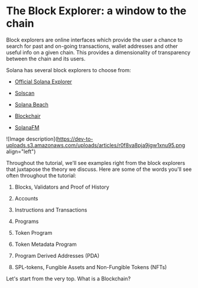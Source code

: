 # The Block Explorer: a window to the chain

Block explorers are online interfaces which provide the user a chance to search for past and on-going transactions, wallet addresses and other useful info on a given chain. This provides a dimensionality of transparency between the chain and its users.

Solana has several block explorers to choose from:

* [Official Solana Explorer](https://explorer.solana.com/)
    
* [Solscan](https://solscan.io/)
    
* [Solana Beach](https://solanabeach.io/)
    
* [Blockchair](https://blockchair.com/solana)
    
* [SolanaFM](https://solana.fm/)
    

![Image description](https://dev-to-uploads.s3.amazonaws.com/uploads/articles/r0f8va8pja9jgw1xnu95.png align="left")

Throughout the tutorial, we'll see examples right from the block explorers that juxtapose the theory we discuss. Here are some of the words you'll see often throughout the tutorial:

1. Blocks, Validators and Proof of History
    
2. Accounts
    
3. Instructions and Transactions
    
4. Programs
    
5. Token Program
    
6. Token Metadata Program
    
7. Program Derived Addresses (PDA)
    
8. SPL-tokens, Fungible Assets and Non-Fungible Tokens (NFTs)
    

Let's start from the very top. What is a Blockchain?